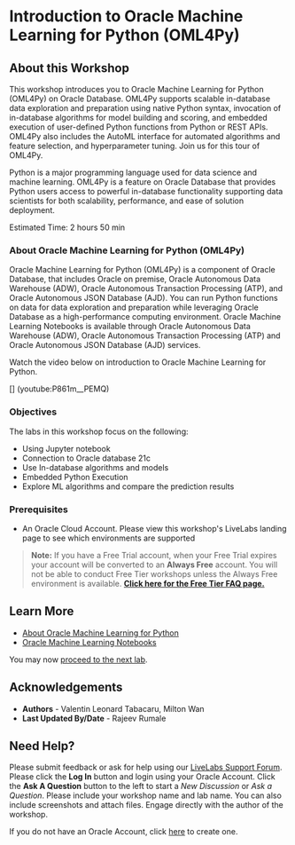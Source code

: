 # Introduction to Oracle Machine Learning for Python (OML4Py)

## About this Workshop

This workshop introduces you to Oracle Machine Learning for Python (OML4Py) on Oracle Database. OML4Py supports scalable in-database data exploration and preparation using native Python syntax, invocation of in-database algorithms for model building and scoring, and embedded execution of user-defined Python functions from Python or REST APIs. OML4Py also includes the AutoML interface for automated algorithms and feature selection, and hyperparameter tuning. Join us for this tour of OML4Py.

Python is a major programming language used for data science and machine learning. OML4Py is a feature on Oracle Database that provides Python users access to powerful in-database functionality supporting data scientists for both scalability, performance, and ease of solution deployment.  

Estimated Time:  2 hours 50 min

### **About Oracle Machine Learning for Python (OML4Py)**

Oracle Machine Learning for Python (OML4Py) is a component of Oracle Database, that includes Oracle on premise, Oracle Autonomous Data Warehouse (ADW), Oracle Autonomous Transaction Processing (ATP), and Oracle Autonomous JSON Database (AJD).  You can run Python functions on data for data exploration and preparation while leveraging Oracle Database as a high-performance computing environment. Oracle Machine Learning Notebooks is available through Oracle Autonomous Data Warehouse (ADW), Oracle Autonomous Transaction Processing (ATP) and Oracle Autonomous JSON Database (AJD) services.

Watch the video below on introduction to Oracle Machine Learning for Python.

[] (youtube:P861m__PEMQ)

### Objectives

The labs in this workshop focus on the following:
* Using Jupyter notebook
* Connection to Oracle database 21c
* Use In-database algorithms and models
* Embedded Python Execution
* Explore ML algorithms and compare the prediction results


### Prerequisites

- An Oracle Cloud Account. Please view this workshop's LiveLabs landing page to see which environments are supported

> **Note:** If you have a Free Trial account, when your Free Trial expires your account will be converted to an **Always Free** account. You will not be able to conduct Free Tier workshops unless the Always Free environment is available. **[Click here for the Free Tier FAQ page.](https://www.oracle.com/cloud/free/faq.html)**


## Learn More

* [About Oracle Machine Learning for Python](https://docs.oracle.com/en/database/oracle/machine-learning/oml4py/1/index.html)
* [Oracle Machine Learning Notebooks](https://docs.oracle.com/en/database/oracle/machine-learning/oml-notebooks/)

You may now [proceed to the next lab](#next).

## Acknowledgements
* **Authors** - Valentin Leonard Tabacaru, Milton Wan
* **Last Updated By/Date** -  Rajeev Rumale

## Need Help?
Please submit feedback or ask for help using our [LiveLabs Support Forum](https://community.oracle.com/tech/developers/categories/livelabsdiscussions). Please click the **Log In** button and login using your Oracle Account. Click the **Ask A Question** button to the left to start a *New Discussion* or *Ask a Question*.  Please include your workshop name and lab name.  You can also include screenshots and attach files.  Engage directly with the author of the workshop.

If you do not have an Oracle Account, click [here](https://profile.oracle.com/myprofile/account/create-account.jspx) to create one.
